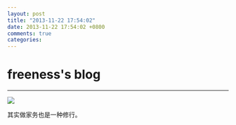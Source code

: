 ```yaml
---
layout: post
title: "2013-11-22 17:54:02"
date: 2013-11-22 17:54:02 +0800
comments: true
categories: 
---
```


# freeness's blog

----------

![](http://okqmqrbgo.bkt.clouddn.com/201311221754021.jpg)

>
其实做家务也是一种修行。